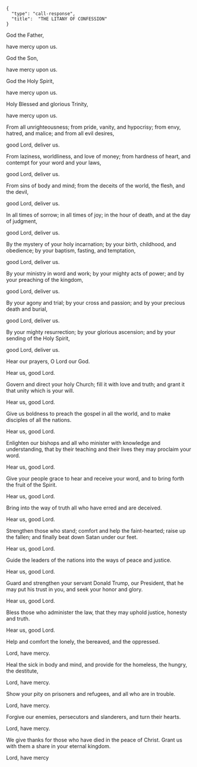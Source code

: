 ```
{
  "type": "call-response",
  "title":  "THE LITANY OF CONFESSION"
}
```

God the Father,

have mercy upon us.

God the Son,

have mercy upon us.

God the Holy Spirit,

have mercy upon us.

Holy Blessed and glorious Trinity,

have mercy upon us.

From all unrighteousness; from pride,
vanity, and hypocrisy; from envy,
hatred, and malice; and from all
evil desires,

good Lord, deliver us.

From laziness, worldliness, and love of
money; from hardness of heart, and
contempt for your word and
your laws,

good Lord, deliver us.

From sins of body and mind; from the
deceits of the world, the flesh, and
the devil,

good Lord, deliver us.

In all times of sorrow; in all times of
joy; in the hour of death,
and at the day of judgment,

good Lord, deliver us.

By the mystery of your holy
incarnation; by your birth, childhood,
and obedience; by your baptism,
fasting, and temptation,

good Lord, deliver us.

By your ministry in word and work;
by your mighty acts of power; and by
your preaching of the kingdom,

good Lord, deliver us.

By your agony and trial; by your cross
and passion; and by your precious
death and burial,

good Lord, deliver us.

By your mighty resurrection; by your
glorious ascension; and by your
sending of the Holy Spirit,

good Lord, deliver us.

Hear our prayers, O Lord our God.

Hear us, good Lord.

Govern and direct your holy Church;
fill it with love and truth; and grant it
that unity which is your will.

Hear us, good Lord.

Give us boldness to preach the gospel
in all the world, and to make disciples
of all the nations.

Hear us, good Lord.

Enlighten our bishops and all who
minister with knowledge and
understanding, that by their teaching
and their lives they may proclaim
your word.

Hear us, good Lord.

Give your people grace to hear and
receive your word, and to bring forth
the fruit of the Spirit.

Hear us, good Lord.

Bring into the way of truth all who
have erred and are deceived.

Hear us, good Lord.

Strengthen those who stand;
comfort and help the faint-hearted;
raise up the fallen; and finally beat
down Satan under our feet.

Hear us, good Lord.

Guide the leaders of the nations into
the ways of peace and justice.

Hear us, good Lord.

Guard and strengthen your servant
Donald Trump, our President, that he
may put his trust in you, and seek your
honor and glory.

Hear us, good Lord.

Bless those who administer the law,
that they may uphold justice, honesty
and truth.

Hear us, good Lord.

Help and comfort the lonely, the
bereaved, and the oppressed.

Lord, have mercy.

Heal the sick in body and mind, and
provide for the homeless, the hungry,
the destitute,

Lord, have mercy.

Show your pity on prisoners and
refugees, and all who are in trouble.

Lord, have mercy.

Forgive our enemies, persecutors and
slanderers, and turn their hearts.

Lord, have mercy.

We give thanks for those who have
died in the peace of Christ. Grant us
with them a share in your eternal
kingdom.

Lord, have mercy
